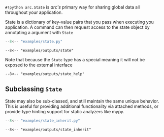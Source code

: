 `#!python arc.State` is *arc's* primary way for sharing global data all throughout your application.

State is a dictionary of key-value pairs that you pass when executing you application. A command can then request access to the state object by annotating a argument with `State`
```py title="examples/state.py"
--8<-- "examples/state.py"
```

```console
--8<-- "examples/outputs/state"
```

Note that because the `State` type has a special meaning it will not be exposed to the external interface
```
--8<-- "examples/outputs/state_help"
```

## Subclassing `State`
State may also be sub-classed, and still maintain the same unique behavior. This is useful for providing additional functionality via attached methods, or provide type hinting support for static analyzers like mypy.

```py title="examples/state_inherit.py"
--8<-- "examples/state_inherit.py"
```

```console
--8<-- "examples/outputs/state_inherit"
```
